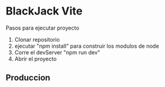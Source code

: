 # BlackJack Vite
Pasos para ejecutar proyecto

1. Clonar repositorio
2. ejecutar "npm install" para construir los modulos de node
3. Corre el devServer "npm run dev"
4. Abrir el proyecto
## Produccion